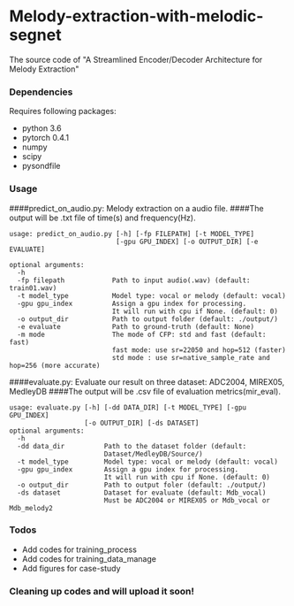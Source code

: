 # Melody-extraction-with-melodic-segnet

The source code of "A Streamlined Encoder/Decoder Architecture for Melody Extraction"

### Dependencies

Requires following packages:

- python 3.6
- pytorch 0.4.1
- numpy
- scipy
- pysondfile

### Usage
####predict_on_audio.py: Melody extraction on a audio file.
####The output will be .txt file of time(s) and frequency(Hz).
```
usage: predict_on_audio.py [-h] [-fp FILEPATH] [-t MODEL_TYPE]
                           [-gpu GPU_INDEX] [-o OUTPUT_DIR] [-e EVALUATE]

optional arguments:
  -h
  -fp filepath            Path to input audio(.wav) (default: train01.wav)
  -t model_type           Model type: vocal or melody (default: vocal)
  -gpu gpu_index          Assign a gpu index for processing.
                          It will run with cpu if None. (default: 0)
  -o output_dir           Path to output folder (default: ./output/)
  -e evaluate             Path to ground-truth (default: None)
  -m mode                 The mode of CFP: std and fast (default: fast)
                          fast mode: use sr=22050 and hop=512 (faster)
                          std mode : use sr=native_sample_rate and hop=256 (more accurate)
```
####evaluate.py: Evaluate our result on three dataset: ADC2004, MIREX05, MedleyDB
####The output will be .csv file of evaluation metrics(mir_eval).
```
usage: evaluate.py [-h] [-dd DATA_DIR] [-t MODEL_TYPE] [-gpu GPU_INDEX]
                   [-o OUTPUT_DIR] [-ds DATASET]
optional arguments:
  -h
  -dd data_dir          Path to the dataset folder (default:
                        Dataset/MedleyDB/Source/)
  -t model_type         Model type: vocal or melody (default: vocal)
  -gpu gpu_index        Assign a gpu index for processing.
                        It will run with cpu if None. (default: 0)
  -o output_dir         Path to output foler (default: ./output/)
  -ds dataset           Dataset for evaluate (default: Mdb_vocal)
                        Must be ADC2004 or MIREX05 or Mdb_vocal or Mdb_melody2 
```

### Todos

 - Add codes for training_process
 - Add codes for training_data_manage
 - Add figures for case-study

### Cleaning up codes and will upload it soon!

